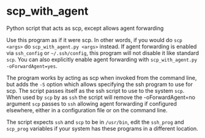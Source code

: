# scp_with_agent
Python script that acts as scp, except allows agent forwarding

Use this program as if it were scp.  In other words, if you would do `scp <args>` do `scp_with_agent.py <args>` instead.  If agent forwarding is enabled via `ssh_config` or `~/.ssh/config`, this program will not disable it like standard `scp`.  You can also explicitly enable agent forwarding with `scp_with_agent.py -oForwardAgent=yes`.

The program works by acting as scp when invoked from the command line, but adds the `-S` option which allows specifying the ssh program to use for scp.  The script passes itself as the ssh script to use to the system `scp`.  When used by `scp` by as `ssh` the script will remove the -oForwardAgent=no argument `scp` passes to `ssh` allowing agent forwarding if configured elsewhere, either in a configuration file or on the command line.

The script expects `ssh` and `scp` to be in `/usr/bin`, edit the `ssh_prog` and `scp_prog` variables if your system has these programs in a different location.


